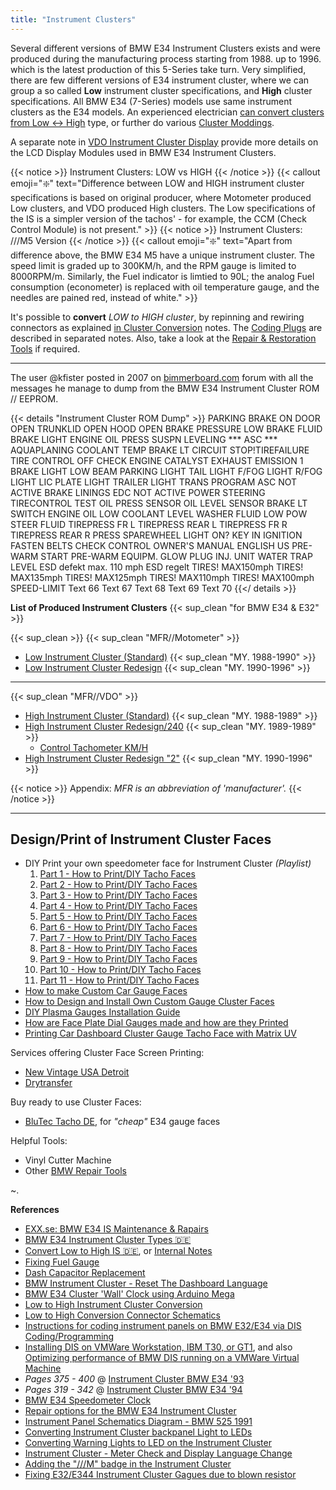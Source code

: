 ```yaml
---
title: "Instrument Clusters"
---
```


Several different versions of BMW E34 Instrument Clusters exists and were produced during the manufacturing process starting from 1988. up to 1996. which is the latest production of this 5-Series take turn. Very simplified, there are few different versions of E34 instrument cluster, where we can group a so called **Low** instrument cluster specifications, and **High** cluster specifications. All BMW E34 (7-Series) models use same instrument clusters as the E34 models. An experienced electrician [can convert clusters from Low ↔ High](/cluster-conversion) type, or further do various [Cluster Moddings](/cluster-modding-inspiration).

A separate note in [VDO Instrument Cluster Display](/bmw/e34/ic/displays) provide more details on the LCD Display Modules used in BMW E34 Instrument Clusters.

{{< notice >}}
Instrument Clusters: LOW vs HIGH
{{< /notice >}}
{{< callout emoji="❇️" text="Difference between LOW and HIGH instrument cluster specifications is based on original producer, where Motometer produced Low clusters, and VDO produced High clusters. The Low specifications of the IS is a simpler version of the tachos' - for example, the CCM (Check Control Module) is not present." >}}
{{< notice >}}
Instrument Clusters: ///M5 Version
{{< /notice >}}
{{< callout emoji="❇️" text="Apart from difference above, the BMW E34 M5 have a unique instrument cluster. The speed limit is graded up to 300KM/h, and the RPM gauge is limited to 8000RPM/m. Similarly, the Fuel indicator is limtied to 90L; the analog Fuel consumption (econometer) is replaced with oil temperature gauge, and the needles are pained red, instead of white." >}}

It's possible to **convert** *LOW to HIGH cluster*, by repinning and rewiring connectors as explained [in Cluster Conversion](/cluster-conversion) notes. The [Coding Plugs](/coding-plugs) are described in separated notes. Also, take a look at the [Repair & Restoration Tools](/bmw/tools) if required.

---

The user @kfister posted in 2007 on [bimmerboard.com](http://www.bimmerboard.com/forums/posts/490258) forum with all the messages he manage to dump from the BMW E34 Instrument Cluster ROM // EEPROM.

{{< details "Instrument Cluster ROM Dump" >}}
PARKING BRAKE ON
DOOR OPEN
TRUNKLID OPEN
HOOD OPEN
BRAKE PRESSURE
LOW BRAKE FLUID
BRAKE LIGHT
ENGINE OIL PRESS
SUSPN LEVELING
*** ASC ***
AQUAPLANING
COOLANT TEMP
BRAKE LT CIRCUIT
STOP!TIREFAILURE
TIRE CONTROL OFF
CHECK ENGINE
CATALYST
EXHAUST EMISSION
1 BRAKE LIGHT
LOW BEAM
PARKING LIGHT
TAIL LIGHT
F/FOG LIGHT
R/FOG LIGHT
LIC PLATE LIGHT
TRAILER LIGHT
TRANS PROGRAM
ASC NOT ACTIVE
BRAKE LININGS
EDC NOT ACTIVE
POWER STEERING
TIRECONTROL TEST
OIL PRESS SENSOR
OIL LEVEL SENSOR
BRAKE LT SWITCH
ENGINE OIL LOW
COOLANT LEVEL
WASHER FLUID LOW
POW STEER FLUID
TIREPRESS FR L
TIREPRESS REAR L
TIREPRESS FR R
TIREPRESS REAR R
PRESS SPAREWHEEL
LIGHT ON?
KEY IN IGNITION
FASTEN BELTS
CHECK CONTROL
OWNER'S MANUAL
ENGLISH US
PRE-WARM
START
PRE-WARM EQUIPM.
GLOW PLUG
INJ. UNIT
WATER TRAP LEVEL
ESD defekt
max. 110 mph
ESD regelt
TIRES! MAX150mph
TIRES! MAX135mph
TIRES! MAX125mph
TIRES! MAX110mph
TIRES! MAX100mph
SPEED-LIMIT
Text 66
Text 67
Text 68
Text 69
Text 70
{{</ details >}}

**List of Produced Instrument Clusters** {{< sup_clean "for BMW E34 & E32" >}}

{{< sup_clean >}} {{< sup_clean "MFR//Motometer" >}}

* [Low Instrument Cluster (Standard)](/bmw/clusters/low-normal) {{< sup_clean "MY. 1988-1990" >}}
* [Low Instrument Cluster Redesign](/bmw/clusters/low-redesign) {{< sup_clean "MY. 1990-1996" >}}

---

{{< sup_clean "MFR//VDO" >}}

* [High Instrument Cluster (Standard)](/bmw/clusters/high-normal) {{< sup_clean "MY. 1988-1989" >}}
* [High Instrument Cluster Redesign/240](/bmw/clusters/high-redesign) {{< sup_clean "MY. 1989-1989"  >}}
  - [Control Tachometer KM/H](/bmw/clusters/vehicle-speed)
* [High Instrument Cluster Redesign "2"](/bmw/clusters/high-redesign-2) {{< sup_clean "MY. 1990-1996" >}}

{{< notice >}}
Appendix: *MFR is an abbreviation of 'manufacturer'.*
{{< /notice >}}

---

## Design/Print of Instrument Cluster Faces

* DIY Print your own speedometer face for Instrument Cluster *(Playlist)*
  1. [Part 1 - How to Print/DIY Tacho Faces](https://www.youtube.com/watch?v=DZrsO9tIv-0)
  2. [Part 2 - How to Print/DIY Tacho Faces](https://www.youtube.com/watch?v=wSVLBpksyBs)
  3. [Part 3 - How to Print/DIY Tacho Faces](https://www.youtube.com/watch?v=xUgjYQEcLGQ)
  4. [Part 4 - How to Print/DIY Tacho Faces](https://www.youtube.com/watch?v=phBNbEtFFGY)
  5. [Part 5 - How to Print/DIY Tacho Faces](https://www.youtube.com/watch?v=FfBZbhZTzeU)
  6. [Part 6 - How to Print/DIY Tacho Faces](https://www.youtube.com/watch?v=NR8BEe0LCQc)
  7. [Part 7 - How to Print/DIY Tacho Faces](https://www.youtube.com/watch?v=tMGpKil9mcg)
  8. [Part 8 - How to Print/DIY Tacho Faces](https://www.youtube.com/watch?v=mPkJj-vmuDw)
  9. [Part 9 - How to Print/DIY Tacho Faces](https://www.youtube.com/watch?v=UHxm0TRAk5s)
  8. [Part 10 - How to Print/DIY Tacho Faces](https://www.youtube.com/watch?v=LVzi8mJb7-4)
  9. [Part 11 - How to Print/DIY Tacho Faces](https://www.youtube.com/watch?v=s4ngG1gKfLE)
* [How to make Custom Car Gauge Faces](https://www.youtube.com/watch?v=94g9fbEtK78)
* [How to Design and Install Own Custom Gauge Cluster Faces](https://www.motortrend.com/reviews/1505-how-to-design-and-install-your-own-custom-gauge-cluster/)
* [DIY Plasma Gauges Installation Guide](https://www.bimmerforums.com/forum/showthread.php?1273847-DIY-Plasma-Gauges-Installation-Guide)
* [How are Face Plate Dial Gauges made and how are they Printed](https://www.youtube.com/watch?v=bhvPMw-v6gQ)
* [Printing Car Dashboard Cluster Gauge Tacho Face with Matrix UV](https://www.youtube.com/watch?v=balkWSQE25w)

Services offering Cluster Face Screen Printing:
* [New Vintage USA Detroit](https://newvintageusallc.mybigcommerce.com/custom-screen-printing/)
* [Drytransfer](https://www.drytransfer.com/)

Buy ready to use Cluster Faces:
* [BluTec Tacho DE](https://dein-tacho.de/en/BMW-TS/e34/?view_mode=tiled&listing_sort=&listing_count=96), for *"cheap"* E34 gauge faces

Helpful Tools:
* Vinyl Cutter Machine
* Other [BMW Repair Tools](/bmw/tools)

~.

**References**

* [EXX.se: BMW E34 IS Maintenance & Rapairs](https://www.exx.se/maintenance/instrument_cluster_e34/index.shtml)
* [BMW E34 Instrument Cluster Types 🇩🇪](https://www.petberger.de/pet-racing/E34/UNTERLAGEN/KI/KI.htm)
* [Convert Low to High IS 🇩🇪](https://www.petberger.de/pet-racing/E34/UNTERLAGEN/Low_High_Umbau/Low_High.htm), or [Internal Notes](/cluster-conversion)
* [Fixing Fuel Gauge](http://bmwe32.masscom.net/maxf_website/gauge.htm)
* [Dash Capacitor Replacement](http://bmwe32.masscom.net/johan/dash_caps/dash_caps.html)
* [BMW Instrument Cluster - Reset The Dashboard Language](http://www.unofficialbmw.com/images/BMW_Instrument_Cluster_Language.pdf)
* [BMW E34 Cluster 'Wall' Clock using Arduino Mega](https://bitbucket.org/SpinoRex/arduino-e34-cluster-clock/src/master/)
* [Low to High Instrument Cluster Conversion](https://www.drive2.ru/l/611150894989320195/)
* [Low to High Conversion Connector Schematics](https://drive.google.com/drive/folders/157ufvTEh-cFt6NoFWhwsj4IOxlOojPpC)
* [Instructions for coding instrument panels on BMW E32/E34 via DIS Coding/Programming](https://en.oldbmw.ru/pages/manuals/363-instrukciya-po-kodirovaniyu-pribornyh-paneley-bmw-e34-e32.html)
* [Installing DIS on VMWare Workstation, IBM T30, or GT1](https://en.oldbmw.ru/pages/manuals/340-instrukciya-po-ustanovke-dis-na-vmware-ibm-t30-i-gt1.html), and also [Optimizing performance of BMW DIS running on a VMWare Virtual Machine](https://en.oldbmw.ru/pages/manuals/341-optimizaciya-proizvoditelnosti-i-skorosti-raboty-bmw-dis.html)
* *Pages 375 - 400* @ [Instrument Cluster BMW E34 '93](https://shark.armchair.mb.ca/~dave/BMW/e32/e32_93.pdf)
* *Pages 319 - 342* @ [Instrument Cluster BMW E34 '94](https://www.armchair.mb.ca/~dave/BMW/e34/e34_94.pdf)
* [BMW E34 Speedometer Clock](https://www.petberger.de/pet-racing/E34/UNTERLAGEN/Uhr/E34_Uhr.htm)
* [Repair options for the BMW E34 Instrument Cluster](https://www.petberger.de/pet-racing/E34/UNTERLAGEN/KI/KI_REP.htm)
* [Instrument Panel Schematics Diagram - BMW 525 1991](https://www.e34.de/tips_tricks/kombi/lk525.pdf)
* [Converting Instrument Cluster backpanel Light to LEDs](http://alpinakozou.web.fc2.com/file/costomize2010/20100130.html)
* [Converting Warning Lights to LED on the Instrument Cluster](http://alpinakozou.web.fc2.com/file/costomize2008/20080812.html)
* [Instrument Cluster - Meter Check and Display Language Change](https://dd.jpn.org/BMW_HP/20060521/index.shtml)
* [Adding the "///M" badge in the Instrument Cluster](https://dd.jpn.org/BMW_HP/20070210/index.shtml)
* [Fixing E32/E344 Instrument Cluster Gagues due to blown resistor](http://web.archive.org/web/20130127180338/http://www.bimmerboard.com/forums/posts/467642)